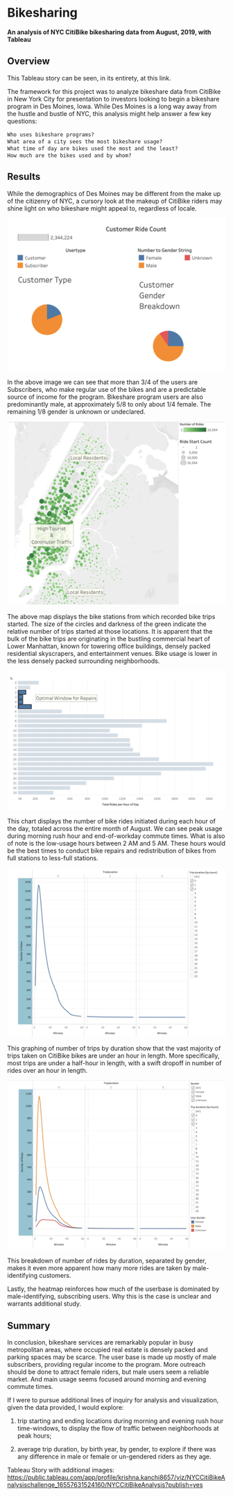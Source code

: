 # Bikesharing

**An analysis of NYC CitiBike bikesharing data from August, 2019, with Tableau**
## Overview

This Tableau story can be seen, in its entirety, at this link.

The framework for this project was to analyze bikeshare data from CitiBike in New York City for presentation to investors looking to begin a bikeshare program in Des Moines, Iowa. While Des Moines is a long way away from the hustle and bustle of NYC, this analysis might help answer a few key questions:

    Who uses bikeshare programs?
    What area of a city sees the most bikeshare usage?
    What time of day are bikes used the most and the least?
    How much are the bikes used and by whom?

## Results

While the demographics of Des Moines may be different from the make up of the citizenry of NYC, a cursory look at the makeup of CitiBike riders may shine light on who bikeshare might appeal to, regardless of locale.

![Costumer_ride_count.png](https://github.com/klkanchi/Bikesharing/blob/main/images/Costumer_ride_count.png)

In the above image we can see that more than 3/4 of the users are Subscribers, who make regular use of the bikes and are a predictable source of income for the program. Bikeshare program users are also predominantly male, at approximately 5/8 to only about 1/4 female. The remaining 1/8 gender is unknown or undeclared.


![Number_of_rides.png](https://github.com/klkanchi/Bikesharing/blob/main/images/Number_of_rides.png)

The above map displays the bike stations from which recorded bike trips started. The size of the circles and darkness of the green indicate the relative number of trips started at those locations. It is apparent that the bulk of the bike trips are originating in the bustling commercial heart of Lower Manhattan, known for towering office buildings, densely packed residential skyscrapers, and entertainment venues. Bike usage is lower in the less densely packed surrounding neighborhoods.

![Number_of_rides_per_hour_day.png](https://github.com/klkanchi/Bikesharing/blob/main/images/Number_of_rides_per_hour_day.png)

This chart displays the number of bike rides initiated during each hour of the day, totaled across the entire month of August. We can see peak usage during morning rush hour and end-of-workday commute times. What is also of note is the low-usage hours between 2 AM and 5 AM. These hours would be the best times to conduct bike repairs and redistribution of bikes from full stations to less-full stations.



![Trip_duration_by_user.png](https://github.com/klkanchi/Bikesharing/blob/main/images/Trip_duration_by_user.png)

This graphing of number of trips by duration show that the vast majority of trips taken on CitiBike bikes are under an hour in length. More specifically, most trips are under a half-hour in length, with a swift dropoff in number of rides over an hour in length.

![Trip_duration_by_gender.png](https://github.com/klkanchi/Bikesharing/blob/main/images/Trip_duration_by_gender.png)

This breakdown of number of rides by duration, separated by gender, makes it even more apparent how many more rides are taken by male-identifying customers.

Lastly, the heatmap reinforces how much of the userbase is dominated by male-identifying, subscribing users. Why this is the case is unclear and warrants additional study.

## Summary

In conclusion, bikeshare services are remarkably popular in busy metropolitan areas, where occupied real estate is densely packed and parking spaces may be scarce. The user base is made up mostly of male subscribers, providing regular income to the program. More outreach should be done to attract female riders, but male users seem a reliable market. And main usage seems focused around morning and evening commute times.

If I were to pursue additional lines of inquiry for analysis and visualization, given the data provided, I would explore:

1. trip starting and ending locations during morning and evening rush hour time-windows, to display the flow of traffic between neighborhoods at peak hours;

2. average trip duration, by birth year, by gender, to explore if there was any difference in male or female or un-gendered riders as they age.

Tableau Story with additional images:
https://public.tableau.com/app/profile/krishna.kanchi8657/viz/NYCCitiBikeAnalysischallenge_16557631524160/NYCCitiBikeAnalysis?publish=yes



